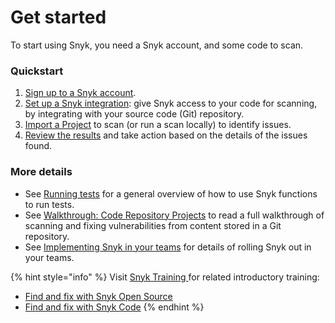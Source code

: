 # Get started

To start using Snyk, you need a Snyk account, and some code to scan.

### Quickstart

1. [Sign up to a Snyk account](create-a-snyk-account.md).
2. [Set up a Snyk integration](set-up-an-integration.md): give Snyk access to your code for scanning, by integrating with your source code (Git) repository.
3. [Import a Project](import-a-project.md) to scan (or run a scan locally) to identify issues.
4. [Review the results](view-snyk-scan-results.md) and take action based on the details of the issues found.

### More details

* See [Running tests](running-tests.md) for a general overview of how to use Snyk functions to run tests.
* See [Walkthrough: Code Repository Projects](walkthrough-code-repository-projects/) to read a full walkthrough of scanning and fixing vulnerabilities from content stored in a Git repository.
* See [Implementing Snyk in your teams](implementing-snyk-business-and-enterprise-plan-users.md) for details of rolling Snyk out in your teams.

{% hint style="info" %}
Visit [Snyk Training ](https://training.snyk.io/)for related introductory training:

* [Find and fix with Snyk Open Source](https://training.snyk.io/learning-paths/find-and-fix-with-snyk-open-source)
* [Find and fix with Snyk Code](https://training.snyk.io/learning-paths/find-code-path)
{% endhint %}
